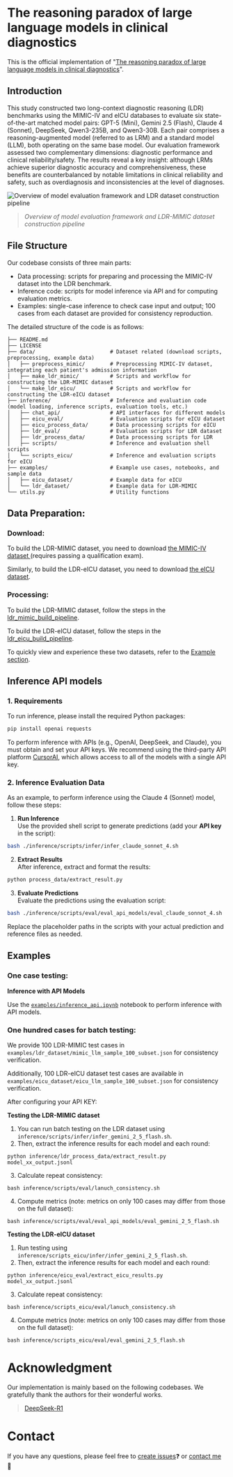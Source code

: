 # The reasoning paradox of large language models in clinical diagnostics

This is the official implementation of "[The reasoning paradox of large language models in clinical diagnostics]()".

## Introduction

This study constructed two long-context diagnostic reasoning (LDR) benchmarks using the MIMIC-IV and eICU databases to evaluate six state-of-the-art matched model pairs: GPT-5 (Mini), Gemini 2.5 (Flash), Claude 4 (Sonnet), DeepSeek, Qwen3-235B, and Qwen3-30B. Each pair comprises a reasoning-augmented model (referred to as LRM) and a standard model (LLM), both operating on the same base model.
Our evaluation framework assessed two complementary dimensions: diagnostic performance and clinical reliability/safety.
The results reveal a key insight: although LRMs achieve superior diagnostic accuracy and comprehensiveness, these benefits are counterbalanced by notable limitations in clinical reliability and safety, such as overdiagnosis and inconsistencies at the level of  diagnoses.



![Overview of model evaluation framework and LDR dataset construction pipeline](image/main_pipeline_public.png)
> *Overview of model evaluation framework and LDR-MIMIC dataset construction pipeline*


## File Structure
Our codebase consists of three main parts: 
- Data processing: scripts for preparing and processing the MIMIC-IV dataset into the LDR benchmark.
- Inference code: scripts for model inference via API and for computing evaluation metrics.
- Examples: single-case inference to check case input and output; 100 cases from each dataset are provided for consistency reproduction.

The detailed structure of the code is as follows:

```
├── README.md
├── LICENSE
├── data/                        # Dataset related (download scripts, preprocessing, example data)
│   ├── preprocess_mimic/        # Preprocessing MIMIC-IV dataset, integrating each patient's admission information
│   ├── make_ldr_mimic/          # Scripts and workflow for constructing the LDR-MIMIC dataset
│   └── make_ldr_eicu/           # Scripts and workflow for constructing the LDR-eICU dataset
├── inference/                   # Inference and evaluation code (model loading, inference scripts, evaluation tools, etc.)
│   ├── chat_api/                # API interfaces for different models
│   ├── eicu_eval/               # Evaluation scripts for eICU dataset
│   ├── eicu_process_data/       # Data processing scripts for eICU
│   ├── ldr_eval/                # Evaluation scripts for LDR dataset
│   ├── ldr_process_data/        # Data processing scripts for LDR
│   ├── scripts/                 # Inference and evaluation shell scripts
│   └── scripts_eicu/            # Inference and evaluation scripts for eICU
├── examples/                    # Example use cases, notebooks, and sample data
│   ├── eicu_dataset/            # Example data for eICU
│   └── ldr_dataset/             # Example data for LDR-MIMIC
└── utils.py                     # Utility functions
```

## Data Preparation:

### Download:
To build the LDR-MIMIC dataset, you need to download [the MIMIC-IV dataset ](https://physionet.org/content/mimiciv/2.2/) (requires passing a qualification exam).

Similarly, to build the LDR-eICU dataset, you need to download [the eICU dataset](https://eicu-crd.mit.edu/).

### Processing:

To build the LDR-MIMIC dataset, follow the steps in the 
[ldr_mimic_build_pipeline](data/make_ldr_mimic/mimic_data_processing_pipeline.md).

To build the LDR-eICU dataset, follow the steps in the [ldr_eicu_build_pipeline](data/make_ldr_eicu/ldr_eicu_build.md).

To quickly view and experience these two datasets, refer to the [Example section](#examples).


## Inference API models
### 1. Requirements
To run inference, please install the required Python packages:

```bash
pip install openai requests
```

To perform inference with APIs (e.g., OpenAI, DeepSeek, and Claude), you must obtain and set your API keys. 
We recommend using the third-party API platform [CursorAI](https://api.cursorai.art/), which allows access to all of the models with a single API key.


### 2. Inference Evaluation Data
As an example, to perform inference using the Claude 4 (Sonnet) model, follow these steps:

1. **Run Inference**  
  Use the provided shell script to generate predictions (add your **API key** in the script):
  ```bash
  bash ./inference/scripts/infer/infer_claude_sonnet_4.sh
  ```

2. **Extract Results**  
  After inference, extract and format the results:
  ```bash
  python process_data/extract_result.py
  ```

3. **Evaluate Predictions**  
  Evaluate the predictions using the evaluation script:
  ```bash
  bash ./inference/scripts/eval/eval_api_models/eval_claude_sonnot_4.sh
  ```

Replace the placeholder paths in the scripts with your actual prediction and reference files as needed.

## Examples

### One case testing:
**Inference with API Models**

Use the [`examples/inference_api.ipynb`](examples/inference_api.ipynb) notebook to perform inference with API models.

### One hundred cases for batch testing:

We provide 100 LDR-MIMIC test cases in `examples/ldr_dataset/mimic_llm_sample_100_subset.json` for consistency verification.

Additionally, 100  LDR-eICU dataset test cases are available in `examples/eicu_dataset/eicu_llm_sample_100_subset.json` for consistency verification.

After configuring your API KEY:

**Testing the LDR-MIMIC dataset**

1. You can run batch testing on the LDR dataset using `inference/scripts/infer/infer_gemini_2_5_flash.sh`.
2. Then, extract the inference results for each model and each round:
  ```
  python inference/ldr_process_data/extract_result.py model_xx_output.jsonl
  ```
3. Calculate repeat consistency:
  ```
  bash inference/scripts/eval/lanuch_consistency.sh
  ```
4. Compute metrics (note: metrics on only 100 cases may differ from those on the full dataset):
  ```
  bash inference/scripts/eval/eval_api_models/eval_gemini_2_5_flash.sh
  ```

**Testing the LDR-eICU dataset**

1. Run testing using `inference/scripts_eicu/infer/infer_gemini_2_5_flash.sh`.
2. Then, extract the inference results for each model and each round:
  ```
  python inference/eicu_eval/extract_eicu_results.py model_xx_output.jsonl
  ```
3. Calculate repeat consistency:
  ```
  bash inference/scripts_eicu/eval/lanuch_consistency.sh
  ```
4. Compute metrics (note: metrics on only 100 cases may differ from those on the full dataset):
  ```
  bash inference/scripts_eicu/eval/eval_gemini_2_5_flash.sh
  ```

<!-- # Citation
If you find this project useful for your research, please consider citing:
```
@inproceedings{shuai2025MedLDR,
  title={Uncovering the Limits of Reasoning Large Language Models in Medical Diagnostics},
  author={Hongyu Zhuo, Shuai Wu, Meng Lou, Yizhou Yu},
  booktitle={},
  year={2025}
}
``` -->

# Acknowledgment
Our implementation is mainly based on the following codebases. We gratefully thank the authors for their wonderful works.
> [DeepSeek-R1](https://github.com/deepseek-ai/DeepSeek-R1)

# Contact

If you have any questions, please feel free to [create issues]()❓ or [contact me](u3010415@connect.hku.hk) 📧